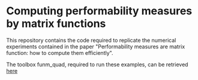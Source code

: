 # Computing performability measures by matrix functions

This repository contains the code required to replicate the numerical experiments
contained in the paper "Performability measures are matrix function: how to compute
them efficiently". 

The toolbox funm_quad, required to run these examples, can be retrieved [here](guettel.com/funm_quad/)
